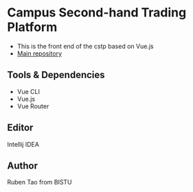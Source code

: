 # Campus Second-hand Trading Platform
* This is the front end of the cstp based on Vue.js
* [Main repository](https://github.com/st01tyy/cstp)

## Tools & Dependencies
* Vue CLI
* Vue.js
* Vue Router

## Editor
Intellij IDEA

## Author
Ruben Tao from BISTU
